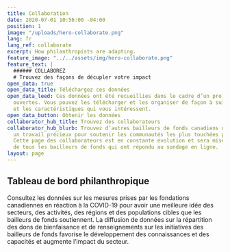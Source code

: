 ```yaml
---
title: Collaboration
date: 2020-07-01 10:56:00 -04:00
position: 1
image: "/uploads/hero-collaborate.png"
lang: fr
lang_ref: collaborate
excerpt: How philanthropists are adapting.
feature_image: "../../assets/img/hero-collaborate.png"
feature_text: |
  ###### COLLABOREZ
  # Trouvez des façons de décupler votre impact
open_data: true
open_data_title: Téléchargez ces données
open_data_leed: Ces données ont été recueillies dans le cadre d’un projet de données
  ouvertes. Vous pouvez les télécharger et les organiser de façon à suivre les tendances
  et les caractéristiques qui vous intéressent.
open_data_button: Obtenir les données
collaborator_hub_title: Trouvez des collaborateurs
collaborator_hub_blurb: Trouvez d’autres bailleurs de fonds canadiens qui effectuent
  un travail précieux pour soutenir les communautés les plus touchées par la COVID-19.
  Cette page des collaborateurs est en constante évolution et sera mise à la disposition
  de tous les bailleurs de fonds qui ont répondu au sondage en ligne.
layout: page
---
```


## Tableau de bord philanthropique

Consultez les données sur les mesures prises par les fondations canadiennes en réaction à la COVID-19 pour avoir une meilleure idée des secteurs, des activités, des régions et des populations cibles que les bailleurs de fonds soutiennent. La diffusion de données sur la répartition des dons de bienfaisance et de renseignements sur les initiatives des bailleurs de fonds favorise le développement des connaissances et des capacités et augmente l’impact du secteur.